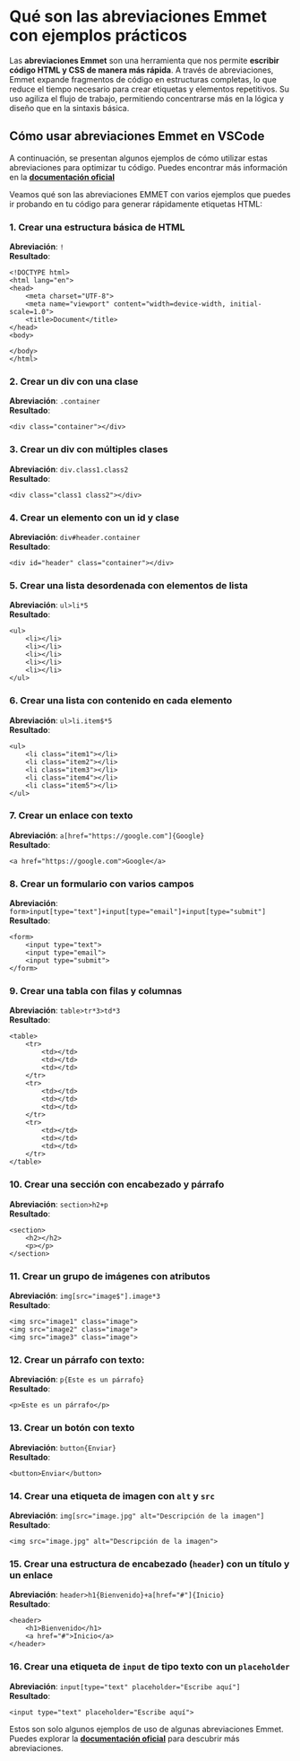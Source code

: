 # Qué son las abreviaciones Emmet con ejemplos prácticos
Las **abreviaciones Emmet** son una herramienta que nos permite **escribir código HTML y CSS de manera más rápida**. A través de abreviaciones, Emmet expande fragmentos de código en estructuras completas, lo que reduce el tiempo necesario para crear etiquetas y elementos repetitivos. Su uso agiliza el flujo de trabajo, permitiendo concentrarse más en la lógica y diseño que en la sintaxis básica.

## Cómo usar abreviaciones Emmet en VSCode

A continuación, se presentan algunos ejemplos de cómo utilizar estas abreviaciones para optimizar tu código. Puedes encontrar más información en la **[documentación oficial](https://docs.emmet.io/cheat-sheet/)**

Veamos qué son las abreviaciones EMMET con varios ejemplos que puedes ir probando en tu código para generar rápidamente etiquetas HTML:

### 1\. Crear una estructura básica de HTML

**Abreviación**: `!`  
**Resultado**:

```
<!DOCTYPE html>
<html lang="en">
<head>
    <meta charset="UTF-8">
    <meta name="viewport" content="width=device-width, initial-scale=1.0">
    <title>Document</title>
</head>
<body>

</body>
</html>
```


### 2\. Crear un div con una clase

**Abreviación**: `.container`  
**Resultado**:

```
<div class="container"></div>
```


### 3\. Crear un div con múltiples clases

**Abreviación**: `div.class1.class2`  
****Resultado****:

```
<div class="class1 class2"></div>
```


### 4\. Crear un elemento con un id y clase

**Abreviación**: `div#header.container`  
****Resultado****:

```
<div id="header" class="container"></div>
```


### 5\. Crear una lista desordenada con elementos de lista

**Abreviación**: `ul>li*5`  
****Resultado****:

```
<ul>
    <li></li>
    <li></li>
    <li></li>
    <li></li>
    <li></li>
</ul>
```


### 6\. Crear una lista con contenido en cada elemento

**Abreviación**: `ul>li.item$*5`  
****Resultado****:

```
<ul>
    <li class="item1"></li>
    <li class="item2"></li>
    <li class="item3"></li>
    <li class="item4"></li>
    <li class="item5"></li>
</ul>
```


### 7\. Crear un enlace con texto

**Abreviación**: `a[href="https://google.com"]{Google}`  
****Resultado****:

```
<a href="https://google.com">Google</a>
```


### 8\. Crear un formulario con varios campos

**Abreviación**: `form>input[type="text"]+input[type="email"]+input[type="submit"]`  
****Resultado****:

```
<form>
    <input type="text">
    <input type="email">
    <input type="submit">
</form>
```


### 9\. Crear una tabla con filas y columnas

**Abreviación**: `table>tr*3>td*3`  
****Resultado****:

```
<table>
    <tr>
        <td></td>
        <td></td>
        <td></td>
    </tr>
    <tr>
        <td></td>
        <td></td>
        <td></td>
    </tr>
    <tr>
        <td></td>
        <td></td>
        <td></td>
    </tr>
</table>
```


### 10\. Crear una sección con encabezado y párrafo

**Abreviación**: `section>h2+p`  
****Resultado****:

```
<section>
    <h2></h2>
    <p></p>
</section>
```


### 11\. Crear un grupo de imágenes con atributos

**Abreviación**: `img[src="image$"].image*3`  
****Resultado****:

```
<img src="image1" class="image">
<img src="image2" class="image">
<img src="image3" class="image">
```


### 12\. Crear un párrafo con texto:

**Abreviación**: `p{Este es un párrafo}`  
**Resultado**:

```
<p>Este es un párrafo</p>
```


### 13\. Crear un botón con texto

**Abreviación**: `button{Enviar}`  
**Resultado**:

```
<button>Enviar</button>
```


### 14\. Crear una etiqueta de imagen con `alt` y `src`

**Abreviación**: `img[src="image.jpg" alt="Descripción de la imagen"]`  
**Resultado**:

```
<img src="image.jpg" alt="Descripción de la imagen">
```


### 15\. Crear una estructura de encabezado (`header`) con un título y un enlace

**Abreviación**: `header>h1{Bienvenido}+a[href="#"]{Inicio}`  
**Resultado**:

```
<header>
    <h1>Bienvenido</h1>
    <a href="#">Inicio</a>
</header>
```


### 16\. Crear una etiqueta de `input` de tipo texto con un `placeholder`

**Abreviación**: `input[type="text" placeholder="Escribe aquí"]`  
**Resultado**:

```
<input type="text" placeholder="Escribe aquí">
```


Estos son solo algunos ejemplos de uso de algunas abreviaciones Emmet. Puedes explorar la [**documentación oficial**](https://docs.emmet.io/) para descubrir más abreviaciones.